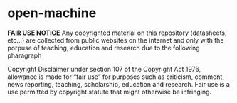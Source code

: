 # open-machine

**FAIR USE NOTICE**
Any copyrighted material on this repository (datasheets, etc...) are collected from public websites on the internet and only with the porpuse of teaching, education and research due to the following pharagraph

Copyright Disclaimer under section 107 of the Copyright Act 1976, allowance is made for “fair use” for purposes such as criticism, comment, news reporting, teaching, scholarship, education and research. Fair use is a use permitted by copyright statute that might otherwise be infringing.